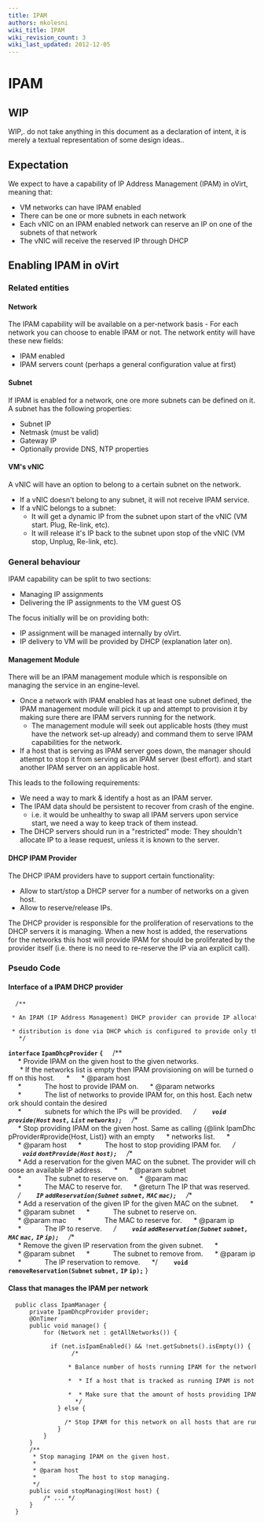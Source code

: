 ```yaml
---
title: IPAM
authors: mkolesni
wiki_title: IPAM
wiki_revision_count: 3
wiki_last_updated: 2012-12-05
---
```


# IPAM

## WIP

WIP,. do not take anything in this document as a declaration of intent, it is merely a textual representation of some design ideas..

## Expectation

We expect to have a capability of IP Address Management (IPAM) in oVirt, meaning that:

*   VM networks can have IPAM enabled
*   There can be one or more subnets in each network
*   Each vNIC on an IPAM enabled network can reserve an IP on one of the subnets of that network
*   The vNIC will receive the reserved IP through DHCP

## Enabling IPAM in oVirt

### Related entities

#### Network

The IPAM capability will be available on a per-network basis - For each network you can choose to enable IPAM or not. The network entity will have these new fields:

*   IPAM enabled
*   IPAM servers count (perhaps a general configuration value at first)

#### Subnet

If IPAM is enabled for a network, one ore more subnets can be defined on it. A subnet has the following properties:

*   Subnet IP
*   Netmask (must be valid)
*   Gateway IP
*   Optionally provide DNS, NTP properties

#### VM's vNIC

A vNIC will have an option to belong to a certain subnet on the network.

*   If a vNIC doesn't belong to any subnet, it will not receive IPAM service.
*   If a vNIC belongs to a subnet:
    -   It will get a dynamic IP from the subnet upon start of the vNIC (VM start. Plug, Re-link, etc).
    -   It will release it's IP back to the subnet upon stop of the vNIC (VM stop, Unplug, Re-link, etc).

### General behaviour

IPAM capability can be split to two sections:

*   Managing IP assignments
*   Delivering the IP assignments to the VM guest OS

The focus initially will be on providing both:

*   IP assignment will be managed internally by oVirt.
*   IP delivery to VM will be provided by DHCP (explanation later on).

#### Management Module

There will be an IPAM management module which is responsible on managing the service in an engine-level.

*   Once a network with IPAM enabled has at least one subnet defined, the IPAM management module will pick it up and attempt to provision it by making sure there are IPAM servers running for the network.
    -   The management module will seek out applicable hosts (they must have the network set-up already) and command them to serve IPAM capabilities for the network.
*   If a host that is serving as IPAM server goes down, the manager should attempt to stop it from serving as an IPAM server (best effort). and start another IPAM server on an applicable host.

This leads to the following requirements:

*   We need a way to mark & identify a host as an IPAM server.
*   The IPAM data should be persistent to recover from crash of the engine.
    -   i.e. it would be unhealthy to swap all IPAM servers upon service start, we need a way to keep track of them instead.
*   The DHCP servers should run in a "restricted" mode: They shouldn't allocate IP to a lease request, unless it is known to the server.

#### DHCP IPAM Provider

The DHCP IPAM providers have to support certain functionality:

*   Allow to start/stop a DHCP server for a number of networks on a given host.
*   Allow to reserve/release IPs.

The DHCP provider is responsible for the proliferation of reservations to the DHCP servers it is managing. When a new host is added, the reservations for the networks this host will provide IPAM for should be proliferated by the provider itself (i.e. there is no need to re-reserve the IP via an explicit call).

### Pseudo Code

#### Interface of a IPAM DHCP provider

      /**
       * An IPAM (IP Address Management) DHCP provider can provide IP allocations on a host for one or more networks. The IP
       * distribution is done via DHCP which is configured to provide only the allocations it knows about.
       */
**`interface` `IpamDhcpProvider` `{`**
          /**
           * Provide IPAM on the given host to the given networks.
            * If the networks list is empty then IPAM provisioning on will be turned off on this host.
           *
           * @param host
           *            The host to provide IPAM on.
           * @param networks
           *            The list of networks to provide IPAM for, on this host. Each network should contain the desired
           *            subnets for which the IPs will be provided.
           */
`    `**`void` `provide(Host` `host,` `List`<Network> `networks);`**
          /**
           * Stop providing IPAM on the given host. Same as calling {@link IpamDhcpProvider#provide(Host, List)} with an empty
           * networks list.
           *
           * @param host
           *            The host to stop providing IPAM for.
           */
`    `**`void` `dontProvide(Host` `host);`**
          /**
           * Add a reservation for the given MAC on the subnet. The provider will choose an available IP address.
           *
           * @param subnet
           *            The subnet to reserve on.
           * @param mac
           *            The MAC to reserve for.
           * @return The IP that was reserved.
           */
`    `**`IP` `addReservation(Subnet` `subnet,` `MAC` `mac);`**
          /**
           * Add a reservation of the given IP for the given MAC on the subnet.
           *
           * @param subnet
           *            The subnet to reserve on.
           * @param mac
           *            The MAC to reserve for.
           * @param ip
           *            The IP to reserve.
           */
`    `**`void` `addReservation(Subnet` `subnet,` `MAC` `mac,` `IP` `ip);`**
          /**
           * Remove the given IP reservation from the given subnet.
           *
           * @param subnet
           *            The subnet to remove from.
           * @param ip
           *            The IP reservation to remove.
           */
`    `**`void` `removeReservation(Subnet` `subnet,` `IP` `ip);`**
      }

#### Class that manages the IPAM per network

      public class IpamManager {
          private IpamDhcpProvider provider;
          @OnTimer
          public void manage() {
              for (Network net : getAllNetworks()) {
                  if (net.isIpamEnabled() && !net.getSubnets().isEmpty()) {
                      /*
                       * Balance number of hosts running IPAM for the network:
                       *  * If a host that is tracked as running IPAM is not up, attempt to stop the IPAM on it.
                       *  * Make sure that the amount of hosts providing IPAM for the network is running.
                       */
                  } else {
                      /* Stop IPAM for this network on all hosts that are running it (if there are any). */
                  }
              }
          }
          /**
           * Stop managing IPAM on the given host.
           *
           * @param host
           *            The host to stop managing.
           */
          public void stopManaging(Host host) {
              /* ... */
          }
      }
